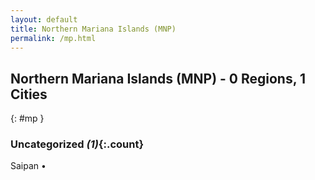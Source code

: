 ```yaml
---
layout: default
title: Northern Mariana Islands (MNP)
permalink: /mp.html
---
```



## Northern Mariana Islands (MNP) - 0 Regions, 1 Cities
{: #mp }





### Uncategorized _(1)_{:.count}


Saipan  •


 
